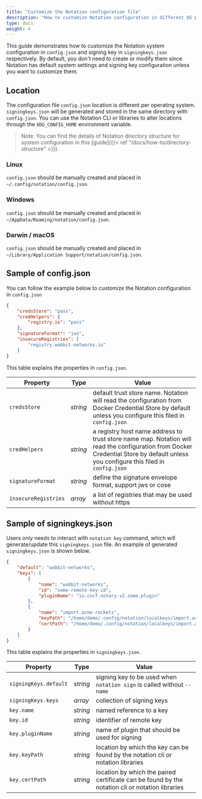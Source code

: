 ```yaml
---
title: "Customize the Notation configuration file"
description: "How to customize Notation configuration in different OS platforms"
type: docs
weight: 4
---
```


This guide demonstrates how to customize the Notation system configuration in `config.json` and signing key in `signingkeys.json` respectively. By default, you don't need to create or modify them since Notation has default system settings and signing key configuration unless you want to customize them.

## Location

The configuration file `config.json` location is different per operating system. `signingkeys.json` will be generated and stored in the same directory with `config.json`. You can use the Notation CLI or libraries to alter locations through the `XDG_CONFIG_HOME` environment variable.

> Note: You can find the details of Notation directory structure for system configuration in this [guide]({{< ref "/docs/how-to/directory-structure" >}}).

### Linux

`config.json` should be manually created and placed in `~/.config/notation/config.json`.

### Windows

`config.json` should be manually created and placed in `~/AppData/Roaming/notation/config.json`.

### Darwin / macOS

`config.json` should be manually created and placed in `~/Library/Application Support/notation/config.json`.

## Sample of config.json

You can follow the example below to customize the Notation configuration in `config.json`

```json
{
    "credsStore": "pass",
    "credHelpers": {
        "registry.io": "pass"
    },
    "signatureFormat": "jws",
    "insecureRegistries": [
        "registry.wabbit-networks.io"
    ]
}
```

This table explains the properties in `config.json`.

| Property | Type | Value |
| --- | --- | ---|
| `credsStore` | _string_  | default trust store name. Notation will read the configuration from Docker Credential Store by default unless you configure this filed in `config.json` |
| `credHelpers`  | _string_ | a registry host name address to trust store name map. Notation will read the configuration from Docker Credential Store by default unless you configure this filed in `config.json` |
| `signatureFormat`  | _string_ |  define the signature envelope format, support jws or cose  |
| `insecureRegistries` | _array_  | a list of registries that may be used without https  |

## Sample of signingkeys.json

Users only needs to interact with `notation key` command, which will generate/update this `signingkeys.json` file. An example of generated `signingkeys.json` is shown below.

```json
{
    "default": "wabbit-networks",
    "keys": [
        {
            "name": "wabbit-networks",
            "id": "some-remote-key-id",
            "pluginName": "io.cncf.notary.v2.some.plugin"
        },
        {
            "name": "import.acme-rockets",
            "keyPath": "/home/demo/.config/notation/localkeys/import.acme-rockets.key",
            "certPath": "/home/demo/.config/notation/localkeys/import.acme-rockets.crt"
        }
    ]
}
```

This table explains the properties in `signingkeys.json`.

| Property | Type | Value |
| --- | --- | ---|
| `signingKeys.default` | _string_ | signing key to be used when `notation sign` is called without `--name`   |
| `signingKeys.keys` | _array_  | collection of signing keys   |
| `key.name` | _string_ | named reference to a key      |
| `key.id` | _string_ | identifier of remote key      |
| `key.pluginName` | _string_ | name of plugin that should be used for signing      |
| `key.keyPath` | _string_ | location by which the key can be found by the notation cli or notation libraries   |
| `key.certPath`| _string_ | location by which the paired certificate can be found by the notation cli or notation libraries |
